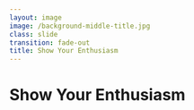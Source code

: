 ```yaml
---
layout: image
image: /background-middle-title.jpg
class: slide
transition: fade-out
title: Show Your Enthusiasm
---
```


<div class="flex h-full flex-items-center">
  <h1 class="text-left m-b-0 font-bold">
    Show Your Enthusiasm
  </h1>
</div>
